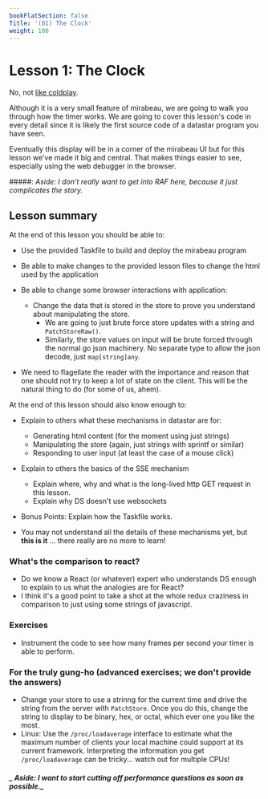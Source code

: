 ```yaml
---
bookFlatSection: false
Title: '(01) The Clock'
weight: 100
---
```


# Lesson 1: The Clock

No, not [like coldplay](https://youtu.be/d020hcWA_Wg?si=P_Sw06CeyZmhA3PM).

Although it is a very small feature of mirabeau, we are going to walk you through
how the timer works.  We are going to cover this lesson's code in every detail since it is likely
the first source code of a datastar program you have seen.

Eventually this display will be in a corner of the mirabeau UI but for this lesson we've
made it big and central.  That makes things easier to see, especially using
the web debugger in the browser.

#####: _Aside: I don't really want to get into RAF here, because it just complicates the story._

## Lesson summary

At the end of this lesson you should be able to:

* Use the provided Taskfile to build and deploy the mirabeau program
* Be able to make changes to the provided lesson files to change the html
    used by the application 
* Be able to change some browser interactions with application:
    * Change the data that is stored in the store to prove you understand about
        manipulating the store.
        * We are going to just brute force store updates with a string and `PatchStoreRaw()`.
        * Similarly, the store values on input will be brute forced through the normal go 
            json machinery.  No separate type to allow the json decode, just `map[string]any`.

* We need to flagellate the reader with the importance and reason that one should not try to keep
    a lot of state on the client.  This will be the natural thing to do (for some of us, ahem).

At the end of this lesson should also know enough to:

* Explain to others what these mechanisms in datastar are for:
    * Generating html content (for the moment using just strings)
    * Manipulating the store (again, just strings with sprintf or similar)
    * Responding to user input (at least the case of a mouse click) 

* Explain to others the basics of the SSE mechanism
    * Explain where, why and what is the long-lived http GET request in this lesson.
    * Explain why DS doesn't use websockets

* Bonus Points: Explain how the Taskfile works.

* You may not understand all the details of these mechanisms yet, but 
__this is it__ ... there really are no more to learn!

### What's the comparison to react?
* Do we know a React (or whatever) expert who understands DS enough to explain to us what
    the analogies are for React?
* I think it's a good point to take a shot at the whole redux craziness in comparison
to just using some strings of javascript.

### Exercises
* Instrument the code to see how many frames per second your timer is able to perform.

### For the truly gung-ho (advanced exercises; we don't provide the answers)
* Change your store to use a strinng for the current time and drive the string
    from the server with `PatchStore`.  Once you do this, change the string
    to display to be binary, hex, or octal, which ever one you like the most.
* Linux: Use the `/proc/loadaverage` interface to estimate what the maximum number
    of clients your local machine could support at its current framework.  Interpreting
    the information you get `/proc/loadaverage` can be tricky... watch out for
    multiple CPUs!


##### _ Aside: I want to start cutting off performance questions as soon as possible._